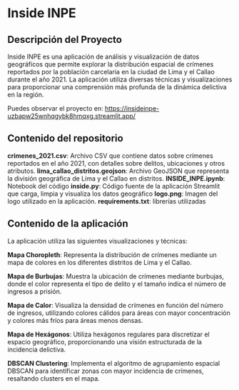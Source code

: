 # Inside INPE
## Descripción del Proyecto
Inside INPE es una aplicación de análisis y visualización de datos geográficos que permite explorar la distribución espacial de crímenes reportados por la población carcelaria en la ciudad de Lima y el Callao durante el año 2021. La aplicación utiliza diversas técnicas y visualizaciones para proporcionar una comprensión más profunda de la dinámica delictiva en la región.

Puedes observar el proyecto en: https://insideinpe-uzbapw25wnhqgybk8hmqxg.streamlit.app/

## Contenido del repositorio

**crimenes_2021.csv**: Archivo CSV que contiene datos sobre crímenes reportados en el año 2021, con detalles sobre delitos, ubicaciones y otros atributos.
**lima_callao_distritos.geojson**: Archivo GeoJSON que representa la división geográfica de Lima y el Callao en distritos.
**INSIDE_INPE.ipynb**: Notebook del código
**inside.py**: Código fuente de la aplicación Streamlit que carga, limpia y visualiza los datos geográfico
**logo.png**: Imagen del logo utilizado en la aplicación.
**requirements.txt**: librerías utilizadas

## Contenido de la aplicación

La aplicación utiliza las siguientes visualizaciones y técnicas:

**Mapa Choropleth**: Representa la distribución de crímenes mediante un mapa de colores en los diferentes distritos de Lima y el Callao.

**Mapa de Burbujas**: Muestra la ubicación de crímenes mediante burbujas, donde el color representa el tipo de delito y el tamaño indica el número de ingresos a prisión.

**Mapa de Calor**: Visualiza la densidad de crímenes en función del número de ingresos, utilizando colores cálidos para áreas con mayor concentración y colores más fríos para áreas menos densas.

**Mapa de Hexágonos**: Utiliza hexágonos regulares para discretizar el espacio geográfico, proporcionando una visión estructurada de la incidencia delictiva.

**DBSCAN Clustering**: Implementa el algoritmo de agrupamiento espacial DBSCAN para identificar zonas con mayor incidencia de crímenes, resaltando clusters en el mapa.





